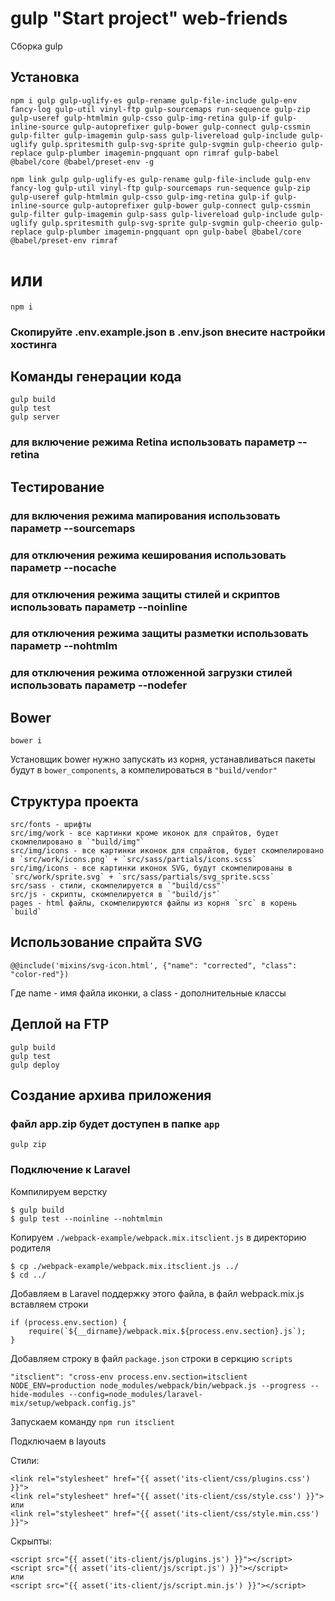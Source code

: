 # gulp "Start project" web-friends
Сборка gulp

## Установка

```
npm i gulp gulp-uglify-es gulp-rename gulp-file-include gulp-env fancy-log gulp-util vinyl-ftp gulp-sourcemaps run-sequence gulp-zip gulp-useref gulp-htmlmin gulp-csso gulp-img-retina gulp-if gulp-inline-source gulp-autoprefixer gulp-bower gulp-connect gulp-cssmin gulp-filter gulp-imagemin gulp-sass gulp-livereload gulp-include gulp-uglify gulp.spritesmith gulp-svg-sprite gulp-svgmin gulp-cheerio gulp-replace gulp-plumber imagemin-pngquant opn rimraf gulp-babel @babel/core @babel/preset-env -g

npm link gulp gulp-uglify-es gulp-rename gulp-file-include gulp-env fancy-log gulp-util vinyl-ftp gulp-sourcemaps run-sequence gulp-zip gulp-useref gulp-htmlmin gulp-csso gulp-img-retina gulp-if gulp-inline-source gulp-autoprefixer gulp-bower gulp-connect gulp-cssmin gulp-filter gulp-imagemin gulp-sass gulp-livereload gulp-include gulp-uglify gulp.spritesmith gulp-svg-sprite gulp-svgmin gulp-cheerio gulp-replace gulp-plumber imagemin-pngquant opn gulp-babel @babel/core @babel/preset-env rimraf
```

# или

```
npm i
```

### Скопируйте .env.example.json в .env.json внесите настройки хостинга

## Команды генерации кода

```
gulp build 
gulp test
gulp server
```
### для включение режима Retina использовать параметр --retina

## Тестирование
### для включения режима мапирования использовать параметр --sourcemaps
### для отключения режима кеширования использовать параметр --nocache
### для отключения режима защиты стилей и скриптов использовать параметр --noinline
### для отключения режима защиты разметки использовать параметр --nohtmlm
### для отключения режима отложенной загрузки стилей использовать параметр --nodefer

## Bower

```
bower i
```

Установщик bower нужно запускать из корня, устанавливаться пакеты будут в `bower_components`, а компелироваться в `"build/vendor"`

## Структура проекта
```
src/fonts - шрифты
src/img/work - все картинки кроме иконок для спрайтов, будет скомпелировано в `"build/img"`
src/img/icons - все картинки иконок для спрайтов, будет скомпелировано в `src/work/icons.png` + `src/sass/partials/icons.scss`
src/img/icons - все картинки иконок SVG, будут скомпелированы в `src/work/sprite.svg` + `src/sass/partials/svg_sprite.scss`
src/sass - стили, скомпелируется в `"build/css"`
src/js - скрипты, скомпелируется в `"build/js"`
pages - html файлы, скомпелируются файлы из корня `src` в корень `build`
```

## Использование спрайта SVG

```
@@include('mixins/svg-icon.html', {"name": "corrected", "class": "color-red"})
```
Где name - имя файла иконки, а class - дополнительные классы

## Деплой на FTP

```
gulp build
gulp test
gulp deploy
```

## Создание архива приложения

### файл app.zip будет доступен в папке `app`

```
gulp zip
```

### Подключение к Laravel

Компилируем верстку
```
$ gulp build
$ gulp test --noinline --nohtmlmin
```

Копируем ```./webpack-example/webpack.mix.itsclient.js``` в директорию родителя
```
$ cp ./webpack-example/webpack.mix.itsclient.js ../
$ cd ../
```
Добавляем в Laravel поддержку этого файла, в файл webpack.mix.js вставляем строки 

```
if (process.env.section) {
    require(`${__dirname}/webpack.mix.${process.env.section}.js`);
}
```
Добавляем строку в файл ```package.json``` строки в серкцию ```scripts``` 
```
"itsclient": "cross-env process.env.section=itsclient NODE_ENV=production node_modules/webpack/bin/webpack.js --progress --hide-modules --config=node_modules/laravel-mix/setup/webpack.config.js"
```

Запускаем команду ```npm run itsclient```

Подключаем в layouts

Стили:
```
<link rel="stylesheet" href="{{ asset('its-client/css/plugins.css') }}">
<link rel="stylesheet" href="{{ asset('its-client/css/style.css') }}">
или
<link rel="stylesheet" href="{{ asset('its-client/css/style.min.css') }}">
```

Скрыпты:
```
<script src="{{ asset('its-client/js/plugins.js') }}"></script>
<script src="{{ asset('its-client/js/script.js') }}"></script>
или
<script src="{{ asset('its-client/js/script.min.js') }}"></script>
```
